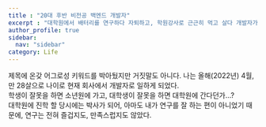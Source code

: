 ```yaml
---
title : "20대 후반 비전공 백엔드 개발자"
excerpt : "대학원에서 배터리를 연구하다 자퇴하고, 학원강사로 근근히 먹고 살다 개발자가 된 내 이야기"
author_profile: true
sidebar:
  nav: "sidebar"
category: Life
---
```

제목에 온갖 어그로성 키워드를 박아뒀지만 거짓말도 아니다. 나는 올해(2022년) 4월, 만 28살으로 나이로 현재 회사에서 개발자로 일하게 되었다.  
학생이 잘못을 하면 소년원에 가고, 대학생이 잘못을 하면 대학원에 간다던가...?  
대학원에 진학 할 당시에는 박사가 되어, 
아마도 내가 연구를 잘 하는 편이 아니었기 때문에, 연구는 전혀 즐겁지도, 만족스럽지도 않았다.  
